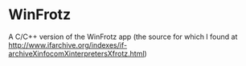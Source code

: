 # WinFrotz
A C/C++ version of the WinFrotz app (the source for which I found at http://www.ifarchive.org/indexes/if-archiveXinfocomXinterpretersXfrotz.html)
